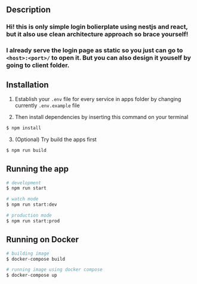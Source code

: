 ## Description

### Hi! this is only simple login bolierplate using nestjs and react, but it also use clean architecture approach so brace yourself!

### I already serve the login page as static so you just can go to `<host>:<port>/` to open it. But you can also design it youself by going to client folder.

## Installation

1. Establish your `.env` file for every service in apps folder by changing currently `.env.example` file

2. Then install dependencies by inserting this command on your terminal

```bash
$ npm install
```

3. (Optional) Try build the apps first

```bash
$ npm run build
```

## Running the app

```bash
# development
$ npm run start

# watch mode
$ npm run start:dev

# production mode
$ npm run start:prod
```

## Running on Docker

```bash
# building image
$ docker-compose build

# running image using docker compose
$ docker-compose up
```
